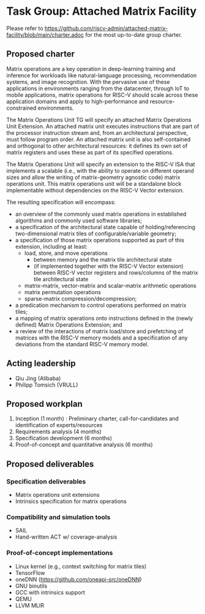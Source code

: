 # Task Group: Attached Matrix Facility

Please refer to https://github.com/riscv-admin/attached-matrix-facility/blob/main/charter.adoc for the most up-to-date group charter.

## Proposed charter
Matrix operations are a key operation in deep-learning training and inference for workloads like natural-language processing, recommendation systems, and image recognition.  With the pervasive use of these applications in environments ranging from the datacenter, through IoT to mobile applications, matrix operations for RISC-V should scale across these application domains and apply to high-performance and resource-constrained environments.

The Matrix Operations Unit TG will specify an attached Matrix Operations Unit Extension.  An attached matrix unit executes instructions that are part of the processor instruction stream and, from an architectural perspective, must follow program order. An attached matrix unit is also self-contained and orthogonal to other architectural resources: it defines its own set of matrix registers and uses these as part of its specified operations. 

The Matrix Operations Unit will specify an extension to the RISC-V ISA that implements a scalable (i.e., with the ability to operate on different operand sizes and allow the writing of matrix-geometry agnostic code) matrix operations unit. This matrix operations unit will be a standalone block implementable without dependencies on the RISC-V Vector extension.

The resulting specification will encompass:
- an overview of the commonly used matrix operations in established algorithms and commonly used software libraries;
- a specification of the architectural state capable of holding/referencing two-dimensional matrix tiles of configurable/variable geometry;
- a specification of those matrix operations supported as part of this extension, including at least:
	- load, store, and move operations
		- between memory and the matrix tile architectural state
		- (if implemented together with the RISC-V Vector extension) between RISC-V vector registers and rows/columns of the matrix tile architectural state
	- matrix-matrix, vector-matrix and scalar-matrix arithmetic operations
	- matrix permutation operations
	- sparse-matrix compression/decompression;
- a predication mechanism to control operations performed on matrix tiles;
- a mapping of matrix operations onto instructions defined in the (newly defined) Matrix Operations Extension; and
- a review of the interactions of matrix load/store and prefetching of matrices with the RISC-V memory models and a specification of any deviations from the standard RISC-V memory model.

## Acting leadership
- Qiu Jing (Alibaba)
- Philipp Tomsich (VRULL)

## Proposed workplan
1. Inception (1 month) : Preliminary charter, call-for-candidates and identification of experts/resources
1. Requirements analysis (4 months)
1. Specification development (6 months)
1. Proof-of-concept and quantitative analysis (6 months)

## Proposed deliverables

### Specification deliverables
- Matrix operations unit extensions
- Intrinsics specification for matrix operations

### Compatibility and simulation tools
- SAIL
- Hand-written ACT w/ coverage-analysis

### Proof-of-concept implementations
- Linux kernel (e.g., context switching for matrix tiles)
- TensorFlow
- oneDNN (https://github.com/oneapi-src/oneDNN)
- GNU binutils
- GCC with intrinsics support
- QEMU
- LLVM MLIR
